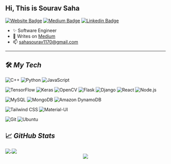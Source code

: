 ## Hi, This is Sourav Saha
[![Website Badge](https://img.shields.io/badge/Website-3b5998?style=flat-square&logo=google-chrome&logoColor=white)](https://sahasourav17.github.io/)
[![Medium Badge](https://img.shields.io/badge/Medium-%2312100E.svg?&style=for-square&logo=medium&logoColor=white)](https://sahasourav1170.medium.com/)
[![Linkedin Badge](https://img.shields.io/badge/-LinkedIn-0e76a8?style=flat-square&logo=Linkedin&logoColor=white)](https://www.linkedin.com/in/sourav-saha17/)

- :sparkles: Software Engineer
- 📝 Writes on [Medium](https://sahasourav1170.medium.com/)
- 📫 sahasourav1170@gmail.com
<hr>

## 🛠️ ***My Tech***


![C++](https://img.shields.io/static/v1?&message=C%2B%2B&color=00599C&logo=C%2B%2B&label=&)
![Python](https://img.shields.io/static/v1?&message=Python&color=000000&logo=python&logoColor=c9e307&label=&)
![JavaScript](https://img.shields.io/badge/-JavaScript-yellow?logo=javascript&logoColor=white&style=flat)


![TensorFlow](https://img.shields.io/static/v1?&message=TensorFlow&color=FF6F00&logo=TensorFlow&logoColor=FFFFFF&label=)
![Keras](https://img.shields.io/static/v1?&message=Keras&color=D00000&logo=Keras&logoColor=FFFFFF&label=)
![OpenCV](https://img.shields.io/static/v1?&message=OpenCV&color=5C3EE8&logo=OpenCV&logoColor=FFFFFF&label=)
![Flask](https://img.shields.io/badge/-Flask-black?logo=flask&logoColor=white&style=flat)
![Django](https://img.shields.io/static/v1?&message=Django&color=092E20&logo=Django&logoColor=FFFFFF&label=)
![React](https://img.shields.io/badge/-React-blue?logo=react&logoColor=white&style=flat)
![Node.js](https://img.shields.io/badge/-Node.js-green?logo=node.js&logoColor=white&style=flat)




![MySQL](https://img.shields.io/static/v1?&message=MySQL&color=4479A1&logo=MySQL&logoColor=FFFFFF&label=)
![MongoDB](https://img.shields.io/static/v1?&message=MongoDB&color=4DB33D&logo=MongoDB&logoColor=FFFFFF&label=)
![Amazon DynamoDB](https://img.shields.io/badge/-Amazon%20DynamoDB-orange?logo=amazon-dynamodb&logoColor=white&style=flat)


![Tailwind CSS](https://img.shields.io/static/v1?&message=Tailwind+CSS&color=38B2AC&logo=Tailwind+CSS&logoColor=FFFFFF&label=)
![Material-UI](https://img.shields.io/static/v1?&message=Material-UI&color=0081CB&logo=Material-UI&logoColor=FFFFFF&label=)


![Git](https://img.shields.io/static/v1?&message=Git&color=F05032&logo=Git&logoColor=FFFFFF&label=)
![Ubuntu](https://img.shields.io/static/v1?&message=Ubuntu&color=E95420&logo=Ubuntu&logoColor=FFFFFF&label=)


## 📈 ***GitHub Stats***
<a href="">
  <img align="center"  src="https://github-readme-stats.vercel.app/api?username=sahasourav17&show_icons=true&theme=radical&hide_border=true&count_private=true" />
</a>

<a href="">
  <img align="center"  src="https://github-readme-stats.vercel.app/api/top-langs/?username=sahasourav17&exclude_repo=KNN-Image%20Classification&show_icons=true&hide_border=true&layout=compact&langs_count=10&theme=radical" />
</a>
<div
<p align="center">
<a href="https://visitcount.itsvg.in">
  <img src="https://visitcount.itsvg.in/api?id=sahasourav17&label=Profile%20Views&color=1&icon=8&pretty=true" />
</a>
</p>



